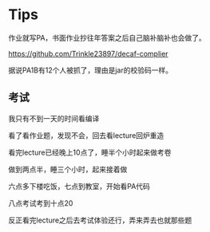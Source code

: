 # Tips

作业就写PA，书面作业抄往年答案之后自己脑补脑补也会做了。

https://github.com/Trinkle23897/decaf-complier

据说PA1B有12个人被抓了，理由是jar的校验码一样。

## 考试

我只有不到一天的时间看编译

看了看作业题，发现不会，回去看lecture回炉重造

看完lecture已经晚上10点了，睡半个小时起来做考卷

做到两点半，睡三个小时，起来接着做

六点多下楼吃饭，七点到教室，开始看PA代码

八点考试考到十点20

反正看完lecture之后去考试体验还行，弄来弄去也就那些题
